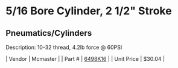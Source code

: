 # 5/16 Bore Cylinder, 2 1/2" Stroke
## Pneumatics/Cylinders
Description: 	10-32 thread, 4.2lb force @ 60PSI 

| Vendor | Mcmaster | 
| Part # | [6498K16](http://www.mcmaster.com/) | 
| Unit Price | $30.04 | 
